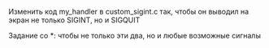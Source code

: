 Изменить код my_handler в custom_sigint.c так, чтобы он выводил на экран не только SIGINT, но и SIGQUIT

Задание со *: чтобы не только эти два, но и любые возможные сигналы